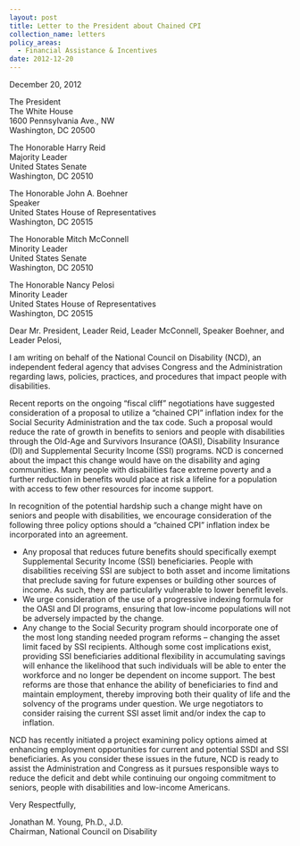 ```yaml
---
layout: post
title: Letter to the President about Chained CPI
collection_name: letters
policy_areas:
  - Financial Assistance & Incentives
date: 2012-12-20
---
```

December 20, 2012

The President\
The White House\
1600 Pennsylvania Ave., NW\
Washington, DC 20500

The Honorable Harry Reid\
Majority Leader\
United States Senate\
Washington, DC 20510

The Honorable John A. Boehner\
Speaker\
United States House of Representatives\
Washington, DC 20515

The Honorable Mitch McConnell\
Minority Leader\
United States Senate\
Washington, DC 20510

The Honorable Nancy Pelosi\
Minority Leader\
United States House of Representatives\
Washington, DC 20515

Dear Mr. President, Leader Reid, Leader McConnell, Speaker Boehner, and Leader Pelosi,

I am writing on behalf of the National Council on Disability (NCD), an independent federal agency that advises Congress and the Administration regarding laws, policies, practices, and procedures that impact people with disabilities.  

Recent reports on the ongoing “fiscal cliff” negotiations have suggested consideration of a proposal to utilize a “chained CPI” inflation index for the Social Security Administration and the tax code. Such a proposal would reduce the rate of growth in benefits to seniors and people with disabilities through the Old-Age and Survivors Insurance (OASI), Disability Insurance (DI) and Supplemental Security Income (SSI) programs. NCD is concerned about the impact this change would have on the disability and aging communities. Many people with disabilities face extreme poverty and a further reduction in benefits would place at risk a lifeline for a population with access to few other resources for income support.

In recognition of the potential hardship such a change might have on seniors and people with disabilities, we encourage consideration of the following three policy options should a “chained CPI” inflation index be incorporated into an agreement.

* Any proposal that reduces future benefits should specifically exempt Supplemental Security Income (SSI) beneficiaries. People with disabilities receiving SSI are subject to both asset and income limitations that preclude saving for future expenses or building other sources of income. As such, they are particularly vulnerable to lower benefit levels.
* We urge consideration of the use of a progressive indexing formula for the OASI and DI programs, ensuring that low-income populations will not be adversely impacted by the change.
* Any change to the Social Security program should incorporate one of the most long standing needed program reforms – changing the asset limit faced by SSI recipients. Although some cost implications exist, providing SSI beneficiaries additional flexibility in accumulating savings will enhance the likelihood that such individuals will be able to enter the workforce and no longer be dependent on income support. The best reforms are those that enhance the ability of beneficiaries to find and maintain employment, thereby improving both their quality of life and the solvency of the programs under question. We urge negotiators to consider raising the current SSI asset limit and/or index the cap to inflation.

NCD has recently initiated a project examining policy options aimed at enhancing employment opportunities for current and potential SSDI and SSI beneficiaries. As you consider these issues in the future, NCD is ready to assist the Administration and Congress as it pursues responsible ways to reduce the deficit and debt while continuing our ongoing commitment to seniors, people with disabilities and low-income Americans. 

Very Respectfully,

Jonathan M. Young, Ph.D., J.D.\
Chairman, National Council on Disability
